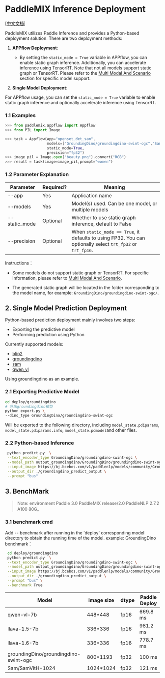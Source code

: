 # PaddleMIX Inference Deployment

[[中文文档](README.md)]

PaddleMIX utilizes Paddle Inference and provides a Python-based deployment solution. There are two deployment methods:

1. **APPflow Deployment**: 
   - By setting the `static_mode = True` variable in APPflow, you can enable static graph inference. Additionally, you can accelerate inference using TensorRT. Note that not all models support static graph or TensorRT. Please refer to the [Multi Modal And Scenario](../applications/README_en.md/#multi-modal-and-scenario) section for specific model support.

2. **Single Model Deployment**: 

For APPflow usage, you can set the `static_mode = True` variable to enable static graph inference and optionally accelerate inference using TensorRT.

### 1.1 Examples

```python
>>> from paddlemix.appflow import Appflow
>>> from PIL import Image

>>> task = Appflow(app="openset_det_sam",
                   models=["GroundingDino/groundingdino-swint-ogc","Sam/SamVitH-1024"],
                   static_mode=True,
                   precision="fp32")
>>> image_pil = Image.open("beauty.png").convert("RGB")
>>> result = task(image=image_pil,prompt="women")
```

### 1.2 Parameter Explanation
| Parameter | Required? | Meaning                                                                                          |
|-------|-------|---------------------------------------------------------------------------------------------|
| --app | Yes| Application name                                                                                   |
| --models | Yes | Model(s) used. Can be one model, or multiple models                                                                                    |
| --static_mode  | Optional | Whether to use static graph inference, default to False                                                                                 |
| --precision | Optional | When `static_mode == True`, it defaults to using FP32. You can optionally select `trt_fp32` or `trt_fp16`.                                                                                   |

Instructions：
- Some models do not support static graph or TensorRT. For specific information, please refer to [Multi Modal And Scenario](../applications/README_en.md/#multi-modal-and-scenario).

- The generated static graph will be located in the folder corresponding to the model name, for example: `GroundingDino/groundingdino-swint-ogc/`.

## 2. Single Model Prediction Deployment

Python-based prediction deployment mainly involves two steps:
- Exporting the predictive model
- Performing prediction using Python

Currently supported models:
- [blip2](./blip2/README.md)
- [groundingdino](./groundingdino/README.md)
- [sam](./sam/README.md)
- [qwen_vl](./qwen_vl/README.md)

Using groundingdino as an example.

### 2.1 Exporting Predictive Model

```bash
cd deploy/groundingdino
# 导出groundingdino模型
python export.py \
--dino_type GroundingDino/groundingdino-swint-ogc
```
Will be exported to the following directory, including `model_state.pdiparams`,  `model_state.pdiparams.info`, `model_state.pdmodel`and other files.

### 2.2 Python-based Inference

```bash
 python predict.py  \
 --text_encoder_type GroundingDino/groundingdino-swint-ogc \
 --model_path output_groundingdino/GroundingDino/groundingdino-swint-ogc \
 --input_image https://bj.bcebos.com/v1/paddlenlp/models/community/GroundingDino/000000004505.jpg \
 --output_dir ./groundingdino_predict_output \
 --prompt "bus"

```

## 3. BenchMark

> Note: 
> environment
Paddle 3.0
PaddleMIX release/2.0 
PaddleNLP 2.7.2
A100 80G。

### 3.1 benchmark cmd

Add -- benchmark after running in the 'deploy' corresponding model directory to obtain the running time of the model.
example: GroundingDino benchmark：

```bash
 cd deploy/groundingdino
 python predict.py  \
 --text_encoder_type GroundingDino/groundingdino-swint-ogc \
 --model_path output_groundingdino/GroundingDino/groundingdino-swint-ogc \
 --input_image https://bj.bcebos.com/v1/paddlenlp/models/community/GroundingDino/000000004505.jpg \
 --output_dir ./groundingdino_predict_output \
 --prompt "bus" \
 --benchmark True
```

|Model|image size|dtype |Paddle Deploy |
|-|-|-|-|
|qwen-vl-7b|448*448|fp16|669.8 ms|
|llava-1.5-7b|336*336|fp16|981.2 ms|
|llava-1.6-7b|336*336|fp16|778.7 ms|
|groundingDino/groundingdino-swint-ogc|800*1193|fp32|100 ms|
|Sam/SamVitH-1024|1024*1024|fp32|121 ms|